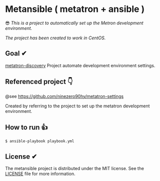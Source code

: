 # Metansible ( metatron + ansible )
😎 *This is a project to automatically set up the Metron development environment.*

*The project has been created to work in CentOS.*

## Goal ✔︎

[metatron-discovery](https://github.com/metatron-app/metatron-discovery) Project automate development environment settings.


## Referenced project 👇

@see https://github.com/ninezero90hy/metatron-settings

Created by referring to the project to set up the metatron development environment.


## How to run 👍

```shell
$ ansible-playbook playbook.yml
```

## License ✔︎
The metansible project is distributed under the MIT license. See the [LICENSE](LICENSE) file for more information.

